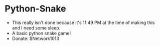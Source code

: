 # Python-Snake

- This really isn't done because it's 11:49 PM at the time of making this and I need some sleep.
- A basic python snake game!
- Donate: $Network1013
